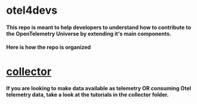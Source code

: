 # otel4devs
#### This repo is meant to help developers to understand how to contribute to the OpenTelemetry Universe by extending it's main components.

#### Here is how the repo is organized

# [collector](collector)

#### If you are looking to make data available as telemetry OR consuming Otel telemetry data, take a look at the tutorials in the collector folder.
